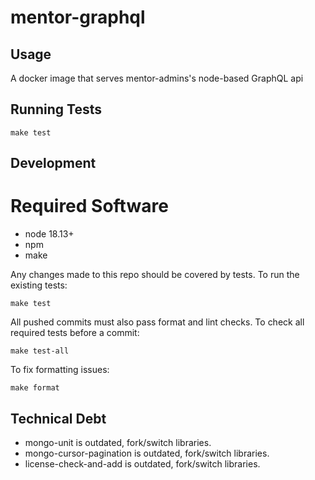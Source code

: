 mentor-graphql
==================

Usage
-----

A docker image that serves mentor-admins's node-based GraphQL api


Running Tests
-------------

```
make test
```

Development
-----------

Required Software
=================
- node 18.13+
- npm
- make


Any changes made to this repo should be covered by tests. To run the existing tests:

```
make test
```

All pushed commits must also pass format and lint checks. To check all required tests before a commit:

```
make test-all
```

To fix formatting issues:

```
make format
```

Technical Debt
-------------
  - mongo-unit is outdated, fork/switch libraries.
  - mongo-cursor-pagination is outdated, fork/switch libraries.
  - license-check-and-add is outdated, fork/switch libraries.

